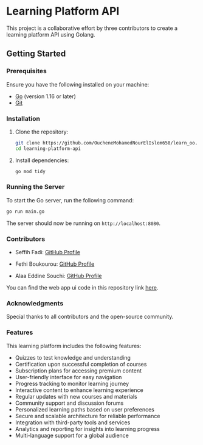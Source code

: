 # Learning Platform API

This project is a collaborative effort by three contributors to create a learning platform API using Golang.

## Getting Started

### Prerequisites

Ensure you have the following installed on your machine:
- [Go](https://golang.org/dl/) (version 1.16 or later)
- [Git](https://git-scm.com/)

### Installation

1. Clone the repository:
    ```sh
    git clone https://github.com/OucheneMohamedNourElIslem658/learn_oo.git
    cd learning-platform-api
    ```

2. Install dependencies:
    ```sh
    go mod tidy
    ```

### Running the Server

To start the Go server, run the following command:
```sh
go run main.go
```

The server should now be running on `http://localhost:8080`.


### Contributors

- Seffih Fadi: [GitHub Profile](https://github.com/seffihfadi)

- Fethi Boukourou: [GitHub Profile](https://github.com/bkrfethi)
- Alaa Eddine Souchi: [GitHub Profile](https://github.com/alaasao)

You can find the web app ui code in this repository link [here](https://github.com/seffihfadi/learnoo).

### Acknowledgments

Special thanks to all contributors and the open-source community.

### Features

This learning platform includes the following features:
- Quizzes to test knowledge and understanding
- Certification upon successful completion of courses
- Subscription plans for accessing premium content
- User-friendly interface for easy navigation
- Progress tracking to monitor learning journey
- Interactive content to enhance learning experience
- Regular updates with new courses and materials
- Community support and discussion forums
- Personalized learning paths based on user preferences
- Secure and scalable architecture for reliable performance
- Integration with third-party tools and services
- Analytics and reporting for insights into learning progress
- Multi-language support for a global audience

